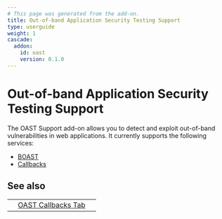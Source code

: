 ```yaml
---
# This page was generated from the add-on.
title: Out-of-band Application Security Testing Support
type: userguide
weight: 1
cascade:
  addon:
    id: oast
    version: 0.1.0
---
```


# Out-of-band Application Security Testing Support

The OAST Support add-on allows you to detect and exploit out-of-band vulnerabilities in web applications. It currently supports the following services:

* [BOAST](/docs/desktop/addons/oast-support/services/boast/)
* [Callbacks](/docs/desktop/addons/oast-support/services/callbacks/)

## See also

|   |                                                              |   |
|---|--------------------------------------------------------------|---|
|   | [OAST Callbacks Tab](/docs/desktop/addons/oast-support/tab/) |   |
